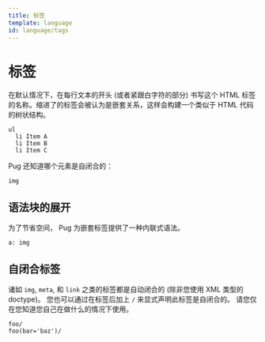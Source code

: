 ```yaml
---
title: 标签
template: language
id: language/tags
---
```


# 标签

在默认情况下，在每行文本的开头 (或者紧跟白字符的部分) 书写这个 HTML 标签的名称。缩进了的标签会被认为是嵌套关系，这样会构建一个类似于 HTML 代码的树状结构。

```pug-preview
ul
  li Item A
  li Item B
  li Item C
```

Pug 还知道哪个元素是自闭合的：

```pug-preview
img
```

## 语法块的展开

为了节省空间， Pug 为嵌套标签提供了一种内联式语法。

```pug-preview
a: img
```

## 自闭合标签

诸如 `img`, `meta`, 和 `link` 之类的标签都是自动闭合的 (除非您使用 XML 类型的 doctype)。 您也可以通过在标签后加上 `/` 来显式声明此标签是自闭合的。 请您仅在您知道您自己在做什么的情况下使用。

```pug-preview
foo/
foo(bar='baz')/
```
